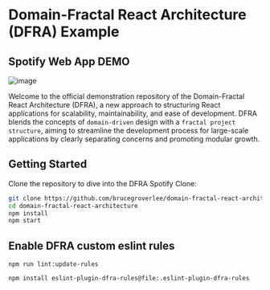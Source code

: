 
# Domain-Fractal React Architecture (DFRA) Example

## Spotify Web App DEMO

![image](https://github.com/brucegroverlee/spotify-web-app/assets/16182679/3dd7d499-aa64-4652-aecd-2820d6721b7d)

Welcome to the official demonstration repository of the Domain-Fractal React Architecture (DFRA), a new approach to structuring React applications for scalability, maintainability, and ease of development. DFRA blends the concepts of `domain-driven` design with a `fractal project structure`, aiming to streamline the development process for large-scale applications by clearly separating concerns and promoting modular growth.

## Getting Started

Clone the repository to dive into the DFRA Spotify Clone:

```bash
git clone https://github.com/brucegroverlee/domain-fractal-react-architecture.git
cd domain-fractal-react-architecture
npm install
npm start
```

## Enable DFRA custom eslint rules

```
npm run lint:update-rules

npm install eslint-plugin-dfra-rules@file:.eslint-plugin-dfra-rules
```
